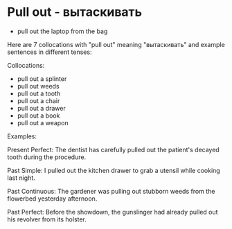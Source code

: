 # Pull out - вытаскивать

- pull out the laptop from the bag

Here are 7 collocations with "pull out" meaning "вытаскивать" and example sentences in different tenses:

Collocations:

- pull out a splinter
- pull out weeds
- pull out a tooth
- pull out a chair
- pull out a drawer
- pull out a book
- pull out a weapon

Examples:

Present Perfect: The dentist has carefully pulled out the patient's decayed tooth during the procedure.

Past Simple: I pulled out the kitchen drawer to grab a utensil while cooking last night.

Past Continuous: The gardener was pulling out stubborn weeds from the flowerbed yesterday afternoon.

Past Perfect: Before the showdown, the gunslinger had already pulled out his revolver from its holster.
